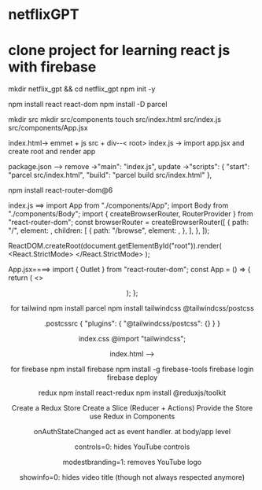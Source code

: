 # netflixGPT

# clone project for learning react js with firebase

mkdir netflix_gpt && cd netflix_gpt
npm init -y

npm install react react-dom
npm install -D parcel

mkdir src
mkdir src/components
touch src/index.html src/index.js src/components/App.jsx

index.html-> emmet + js src + div--< root>
index.js -> import app.jsx and create root and render app

package.json -->
remove ->"main": "index.js",
update ->"scripts": {
"start": "parcel src/index.html",
"build": "parcel build src/index.html"
},

npm install react-router-dom@6

index.js ==>
import App from "./components/App";
import Body from "./components/Body";
import { createBrowserRouter, RouterProvider } from "react-router-dom";
const browserRouter = createBrowserRouter([
{
path: "/",
element: <App />,
children: [
{
path: "/browse",
element: <Body />,
},
],
},
]);

ReactDOM.createRoot(document.getElementById("root")).render(
<React.StrictMode>
<RouterProvider router={browserRouter} />
</React.StrictMode>
);

App.jsx====>
import { Outlet } from "react-router-dom";
const App = () => {
return (
<>

<Header />
<Outlet />
</>
);
};

for tailwind
npm install parcel
npm install tailwindcss @tailwindcss/postcss

.postcssrc
{
"plugins": {
"@tailwindcss/postcss": {}
}
}

index.css
@import "tailwindcss";

index.html --> <link href="./index.css" type="text/css" rel="stylesheet" />

for firebase
npm install firebase
npm install -g firebase-tools
firebase login
firebase deploy

redux
npm install react-redux
npm install @reduxjs/toolkit

Create a Redux Store
Create a Slice (Reducer + Actions)
Provide the Store
use Redux in Components

onAuthStateChanged act as event handler. at body/app level

controls=0: hides YouTube controls

modestbranding=1: removes YouTube logo

showinfo=0: hides video title (though not always respected anymore)
